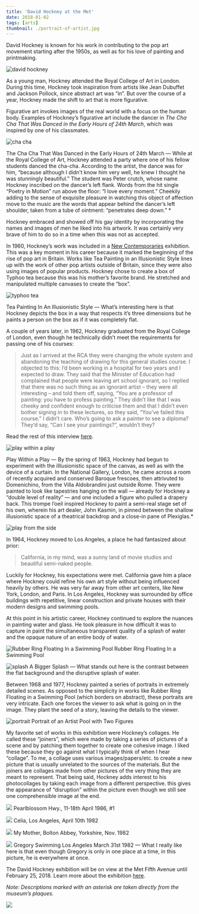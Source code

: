```yaml
---
title: 'David Hockney at the Met'
date: 2018-01-02
tags: [arts]
thumbnail: ./portrait-of-artist.jpg
---
```


David Hockney is known for his work in contributing to the pop art movement starting after the 1950s, as well as for his love of painting and printmaking.

![david hockney](./david-hockney.jpg)

As a young man, Hockney attended the Royal College of Art in London. During this time, Hockney took inspiration from artists like Jean Dubuffet and Jackson Pollock, since abstract art was “in”. But over the course of a year, Hockney made the shift to art that is more figurative.

Figurative art invokes images of the real world with a focus on the human body. Examples of Hockney’s figurative art include the dancer in _The Cha Cha That Was Danced in the Early Hours of 24th March_, which was inspired by one of his classmates.

![cha cha](./cha-cha.jpg)

The Cha Cha That Was Danced in the Early Hours of 24th March — While at the Royal College of Art, Hockney attended a party where one of his fellow students danced the cha-cha. According to the artist, the dance was for him, “because although I didn’t know him very well, he knew I thought he was stunningly beautiful.” The student was Peter crutch, whose name Hockney inscribed on the dancer’s left flank. Words from the hit single “Poetry in Motion” run above the floor: “I love every moment.” Cheekily adding to the sense of exquisite pleasure in watching this object of affection move to the music are the words that appear behind the dancer’s left shoulder, taken from a tube of ointment: “penetrates deep down.” *

Hockney embraced and showed off his gay identity by incorporating the names and images of men he liked into his artwork. It was certainly very brave of him to do so in a time when this was not as accepted.

In 1960, Hockney’s work was included in a [New Contemporaries](https://en.wikipedia.org/wiki/New_Contemporaries) exhibition. This was a key moment in his career because it marked the beginning of the rise of pop art in Britain. Works like Tea Painting in an Illusionistic Style lines up with the work of other pop artists outside of Britain, since they were also using images of popular products. Hockney chose to create a box of Typhoo tea because this was his mother’s favorite brand. He stretched and manipulated multiple canvases to create the “box”.

![typhoo tea](./typhoo.jpg)

Tea Painting In An Illusionistic Style — What’s interesting here is that Hockney depicts the box in a way that respects it’s three dimensions but he paints a person on the box as if it was completely flat.

A couple of years later, in 1962, Hockney graduated from the Royal College of London, even though he technically didn’t meet the requirements for passing one of his courses:

>Just as I arrived at the RCA they were changing the whole system and abandoning the teaching of drawing for this general studies course. I objected to this: I’d been working in a hospital for two years and I expected to draw. They said that the Minister of Education had complained that people were leaving art school ignorant, so I replied that there was no such thing as an ignorant artist – they were all interesting – and told them off, saying, “You are a professor of painting: you have to profess painting.” They didn’t like that I was cheeky and confident enough to criticise them and that I didn’t even bother signing in to these lectures, so they said, “You’ve failed this course.” I didn’t care. Who’s going to ask a painter to see a diploma? They’d say, “Can I see your paintings?”, wouldn’t they?

Read the rest of this interview [here](https://www.timeout.com/london/art/interview-david-hockney).

![play within a play](./play-play.jpg)

Play Within a Play — By the spring of 1963, Hockney had begun to experiment with the illlusionistic space of the canvas, as well as with the device of a curtain. In the National Gallery, London, he came across a room of recently acquired and conserved Baroque frescoes, then attrivuted to Domenichino, from the Villa Aldobrandini just outside Rome. They were painted to look like tapestries hanging on the wall — already for Hockney a “double level of reality” — and one included a figure who pulled a drapery back. This trompe l’oeil inspired Hockney to paint a semi-real stage set of his own, wherein his art dealer, John Kasmin, in pinned between the shallow illusionistic space of a theatrical backdrop and a close-in pane of Plexiglas.*

![play from the side](./play-side.jpg)

In 1964, Hockney moved to Los Angeles, a place he had fantasized about prior:

>California, in my mind, was a sunny land of movie studios and beautiful semi-naked people.

Luckily for Hockney, his expectations were met. California gave him a place where Hockney could refine his own art style without being influenced heavily by others. He was very far away from other art centers, like New York, London, and Paris. In Los Angeles, Hockney was surrounded by office buildings with repetitive, linear construction and private houses with their modern designs and swimming pools.

At this point in his artistic career, Hockney continued to explore the nuances in painting water and glass. He took pleasure in how difficult it was to capture in paint the simultaneous transparent quality of a splash of water and the opaque nature of an entire body of water.

![Rubber Ring Floating In a Swimming Pool](./rubber-ring.jpg)
Rubber Ring Floating In a Swimming Pool

![splash](./splash.jpg)
A Bigger Splash — What stands out here is the contrast between the flat background and the disruptive splash of water. 

Between 1968 and 1977, Hockney painted a series of portraits in extremely detailed scenes. As opposed to the simplicity in works like Rubber Ring Floating in a Swimming Pool (which borders on abstract), these portraits are very intricate. Each one forces the viewer to ask what is going on in the image. They plant the seed of a story, leaving the details to the viewer.

![portrait](./portrait-of-artist.jpg)
Portrait of an Artist Pool with Two Figures

My favorite set of works in this exhibition were Hockney’s collages. He called these “joiners”, which were made by taking a series of pictures of a scene and by patching them together to create one cohesive image. I liked these because they go against what I typically think of when I hear “collage”. To me, a collage uses various images/papers/etc. to create a new picture that is usually unrelated to the sources of the materials. But the joiners are collages made from other pictures of the very thing they are meant to represent. That being said, Hockney adds interest to his photocollages by taking each image from a different perspective. this gives the appearance of “disruption” within the picture even though we still see one comprehensible image at the end.

![](./pearlblossom.jpg)
Pearlblossom Hwy., 11-18th April 1986, #1

![](celia.jpg)
Celia, Los Angeles, April 10th 1982

![](mother.jpg)
My Mother, Bolton Abbey, Yorkshire, Nov. 1982

![](./gregory.jpg)
Gregory Swimming Los Angeles March 31st 1982 — What I really like here is that even though Gregory is only in one place at a time, in this picture, he is everywhere at once.

The David Hockney exhibition will be on view at the Met Fifth Avenue until February 25, 2018. Learn more about the exhibition [here](https://www.metmuseum.org/exhibitions/listings/2017/david-hockney).

_Note: Descriptions marked with an asterisk are taken directly from the museum’s plaques._

![](./thank-you.png)